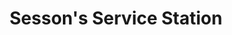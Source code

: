 ---
title: "Sesson's Service Station"
url: /autryville/sessons-service-station/
shop: car repair
---